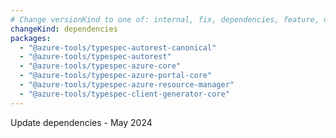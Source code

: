 ```yaml
---
# Change versionKind to one of: internal, fix, dependencies, feature, deprecation, breaking
changeKind: dependencies
packages:
  - "@azure-tools/typespec-autorest-canonical"
  - "@azure-tools/typespec-autorest"
  - "@azure-tools/typespec-azure-core"
  - "@azure-tools/typespec-azure-portal-core"
  - "@azure-tools/typespec-azure-resource-manager"
  - "@azure-tools/typespec-client-generator-core"
---
```


Update dependencies - May 2024
